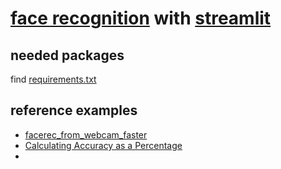 # [face recognition](https://github.com/ageitgey/face_recognition/) with [streamlit](https://www.streamlit.io/)



## needed packages
find [requirements.txt]()

## reference examples
- [facerec_from_webcam_faster](https://github.com/ageitgey/face_recognition/blob/master/examples/facerec_from_webcam_faster.py)
- [Calculating Accuracy as a Percentage](https://github.com/ageitgey/face_recognition/wiki/Calculating-Accuracy-as-a-Percentage)
- []()